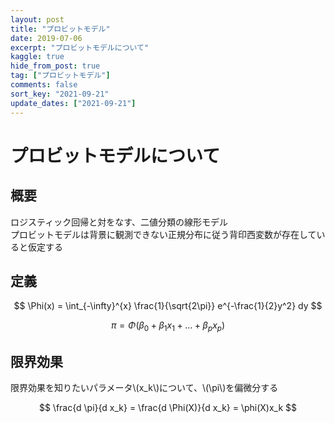 ```yaml
---
layout: post
title: "プロビットモデル"
date: 2019-07-06
excerpt: "プロビットモデルについて"
kaggle: true
hide_from_post: true
tag: ["プロビットモデル"]
comments: false
sort_key: "2021-09-21"
update_dates: ["2021-09-21"]
---
```


# プロビットモデルについて

## 概要
ロジスティック回帰と対をなす、二値分類の線形モデル  
プロビットモデルは背景に観測できない正規分布に従う背印西変数が存在していると仮定する  

## 定義

$$
\Phi(x) = \int_{-\infty}^{x} \frac{1}{\sqrt{2\pi}} e^{-\frac{1}{2}y^2} dy
$$

$$
\pi = \Phi(\beta_0 + \beta_1 x_1 + ... + \beta_p x_p)
$$

## 限界効果

限界効果を知りたいパラメータ\\(x_k\\)について、\\(\pi\\)を偏微分する  

$$
\frac{d \pi}{d x_k} = \frac{d \Phi(X)}{d x_k} = \phi(X)x_k
$$



